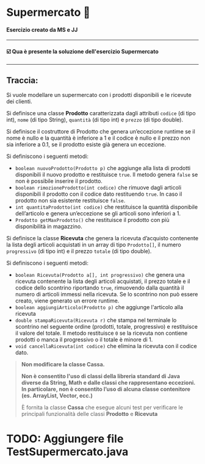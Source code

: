 # Supermercato 🏪
#### Esercizio creato da MS e JJ
-- -
#### ☑️ Qua è presente la soluzione dell'esercizio Supermercato
-- -
## Traccia:

 Si vuole modellare un supermercato con i prodotti disponibili e le ricevute dei clienti. 
 
 Si definisce una classe **Prodotto** caratterizzata dagli attributi `codice` (di tipo int), `nome` (di tipo String), `quantità` (di tipo int) e `prezzo` (di tipo double).
 
 Si definisce il costruttore di Prodotto che genera un’eccezione runtime se il nome è nullo e la quantità è inferiore a 1 e il codice è nullo e il prezzo non sia inferiore a 0.1, se il prodotto esiste già genera un eccezione. 
 
 Si definiscono i seguenti metodi:
*  `boolean nuovoProdotto(Prodotto p)` che aggiunge alla lista di prodotti disponibili il nuovo prodotto e restituisce `true`. Il metodo genera `false` se non è possibile inserire il prodotto.
*  `boolean rimozioneProdotto(int codice)` che rimuove dagli articoli disponibili il prodotto con il codice dato restituendo `true`. In caso il prodotto non sia esistente restituisce `false`.
*  `int quantitaProdotto(int codice)` che restituisce la quantità disponibile dell’articolo e genera un’eccezione se gli articoli sono inferiori a 1.
*  `Prodotto getMaxProdotto()` che restituisce il prodotto con più disponibilità in magazzino.

 Si definisce la classe **Ricevuta** che genera la ricevuta d’acquisto contenente la lista degli articoli acquistati in un array di tipo `Prodotto[]`, il numero `progressivo` (di tipo int) e il prezzo `totale` (di tipo double).
 
 Si definiscono i seguenti metodi:
*  `boolean Ricevuta(Prodotto a[], int progressivo)` che genera una ricevuta contenente la lista degli articoli acquistati, il prezzo totale e il codice dello scontrino riportando `true`, rimuovendo dalla quantità il numero di articoli immessi nella ricevuta. Se lo scontrino non può essere creato, viene generato un errore runtime.
*  `boolean aggiungiArticolo(Prodotto p)` che aggiunge l'articolo alla ricevuta
*  `double stampaRicevuta(Ricevuta r)` che stampa nel terminale lo scontrino nel seguente ordine (prodotti, totale, progressivo) e restituisce il valore del totale. Il metodo restituisce `0` se la ricevuta non contiene prodotti o manca il progressivo o il totale è minore di 1.
*  `void cancellaRicevuta(int codice)` che elimina la ricevuta con il codice dato.

>**Non modificare la classe Cassa.**
> 
>**Non è consentito l'uso di classi della libreria standard di Java diverse da String, Math e dalle classi che rappresentano eccezioni. In particolare, non è consentito
>l’uso di alcuna classe contenitore (es. ArrayList, Vector, ecc.)**
>
>È fornita la classe **Cassa** che esegue alcuni test per verificare le principali
>funzionalità delle classi **Prodotto** e **Ricevuta**

# TODO: Aggiungere file TestSupermercato.java